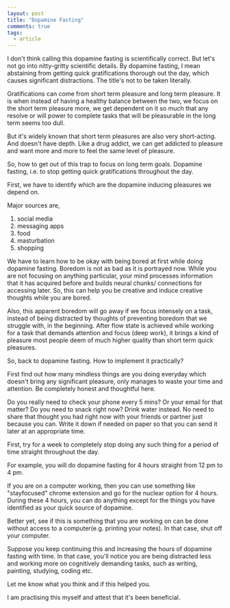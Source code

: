 ```yaml
---
layout: post
title: "Dopamine Fasting"
comments: true
tags:
  - article
---
```


I don't think calling this dopamine fasting is scientifically correct. But let's not go into nitty-gritty scientific details. By dopamine fasting, I mean abstaining from getting quick gratifications thorough out the day, which causes significant distractions. The title's not to be taken literally.



Gratifications can come from short term pleasure and long term pleasure. It is when instead of having a healthy balance between the two, we focus on the short term pleasure more, we get dependent on it so much that any resolve or will power to complete tasks that will be pleasurable in the long term seems too dull. 



But it's widely known that short term pleasures are also very short-acting. And doesn't have depth. Like a drug addict, we can get addicted to pleasure and want more and more to feel the same level of pleasure. 



So, how to get out of this trap to focus on long term goals. Dopamine fasting, i.e. to stop getting quick gratifications throughout the day. 



First, we have to identify which are the dopamine inducing pleasures we depend on. 

Major sources are,

1. social media
2. messaging apps
3. food
4. masturbation
5. shopping



We have to learn how to be okay with being bored at first while doing dopamine fasting. Boredom is not as bad as it is portrayed now. While you are not focusing on anything particular, your mind processes information that it has acquired before and builds neural chunks/ connections for accessing later. So, this can help you be creative and induce creative thoughts while you are bored. 

Also, this apparent boredom will go away if we focus intensely on a task, instead of being distracted by thoughts of preventing boredom that we struggle with, in the beginning. After flow state is achieved while working for a task that demands attention and focus (deep work), it brings a kind of pleasure most people deem of much higher quality than short term quick pleasures. 



So, back to dopamine fasting. How to implement it practically?

First find out how many mindless things are you doing everyday which doesn't bring any significant pleasure, only manages to waste your time and attention. Be completely honest and thoughtful here. 

Do you really need to check your phone every 5 mins? Or your email for that matter? Do you need to snack right now? Drink water instead. No need to share that thought you had right now with your friends or partner just because you can. Write it down if needed on paper so that you can send it later at an appropriate time. 



First, try for a week to completely stop doing any such thing for a period of time straight throughout the day. 

For example, you will do dopamine fasting for 4 hours straight from 12 pm to 4 pm. 



If you are on a computer working, then you can use something like "stayfocused" chrome extension and go for the nuclear option for 4 hours. During these 4 hours, you can do anything except for the things you have identified as your quick source of dopamine. 



Better yet, see if this is something that you are working on can be done without access to a computer(e.g. printing your notes). In that case, shut off your computer. 



Suppose you keep continuing this and increasing the hours of dopamine fasting with time. In that case, you'll notice you are being distracted less and working more on cognitively demanding tasks, such as writing, painting, studying, coding etc.



Let me know what you think and if this helped you. 



I am practising this myself and attest that it's been beneficial. 